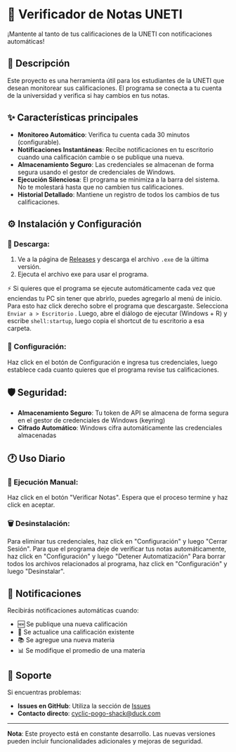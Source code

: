 # 🚀 Verificador de Notas UNETI

¡Mantente al tanto de tus calificaciones de la UNETI con notificaciones automáticas!

## 📝 Descripción

Este proyecto es una herramienta útil para los estudiantes de la UNETI que desean monitorear sus calificaciones. El programa se conecta a tu cuenta de la universidad y verifica si hay cambios en tus notas.

## ✨ Características principales

- **Monitoreo Automático**: Verifica tu cuenta cada 30 minutos (configurable).
- **Notificaciones Instantáneas**: Recibe notificaciones en tu escritorio cuando una calificación cambie o se publique una nueva.
- **Almacenamiento Seguro**: Las credenciales se almacenan de forma segura usando el gestor de credenciales de Windows.
- **Ejecución Silenciosa**: El programa se minimiza a la barra del sistema. No te molestará hasta que no cambien tus calificaciones.
- **Historial Detallado**: Mantiene un registro de todos los cambios de tus calificaciones.

## ⚙️ Instalación y Configuración

### 📅 Descarga:

1. Ve a la página de [Releases](https://github.com/unibend/verificador-de-notas/releases) y descarga el archivo `.exe` de la última versión.
2. Ejecuta el archivo exe para usar el programa.

⚡ Si quieres que el programa se ejecute automáticamente cada vez que enciendas tu PC sin tener que abrirlo, puedes agregarlo al menú de inicio. Para esto haz click derecho sobre el programa que descargaste. Selecciona `Enviar a > Escritorio` . Luego, abre el diálogo de ejecutar (Windows + R) y escribe `shell:startup`, luego copia el shortcut de tu escritorio a esa carpeta.

### 🔧 Configuración:

Haz click en el botón de Configuración e ingresa tus credenciales, luego establece cada cuanto quieres que el programa revise tus calificaciones.

## 🛡️ Seguridad:

- **Almacenamiento Seguro**: Tu token de API se almacena de forma segura en el gestor de credenciales de Windows (keyring)
- **Cifrado Automático**: Windows cifra automáticamente las credenciales almacenadas



## 🕐 Uso Diario

### 🚀 Ejecución Manual:

Haz click en el botón "Verificar Notas". Espera que el proceso termine y haz click en aceptar.


### 🗑️ Desinstalación:

Para eliminar tus credenciales, haz click en "Configuración" y luego "Cerrar Sesión". 
Para que el programa deje de verificar tus notas automáticamente, haz click en "Configuración" y luego "Detener Automatización"
Para borrar todos los archivos relacionados al programa, haz click en "Configuración" y luego "Desinstalar".



## 📱 Notificaciones

Recibirás notificaciones automáticas cuando:

- 🆕 Se publique una nueva calificación
- 🔄 Se actualice una calificación existente
- 📚 Se agregue una nueva materia
- 📊 Se modifique el promedio de una materia

## 🤝 Soporte

Si encuentras problemas:

- **Issues en GitHub**: Utiliza la sección de [Issues](https://github.com/unibend/verificador-de-notas/issues)
- **Contacto directo**: [cyclic-pogo-shack@duck.com](mailto\:cyclic-pogo-shack@duck.com)

---

**Nota**: Este proyecto está en constante desarrollo. Las nuevas versiones pueden incluir funcionalidades adicionales y mejoras de seguridad.

